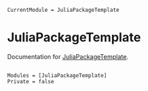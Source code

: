 ```@meta
CurrentModule = JuliaPackageTemplate
```

# JuliaPackageTemplate

Documentation for [JuliaPackageTemplate](https://github.com/RayleighLord/JuliaPackageTemplate.jl).

```@index

```

```@autodocs
Modules = [JuliaPackageTemplate]
Private = false
```
